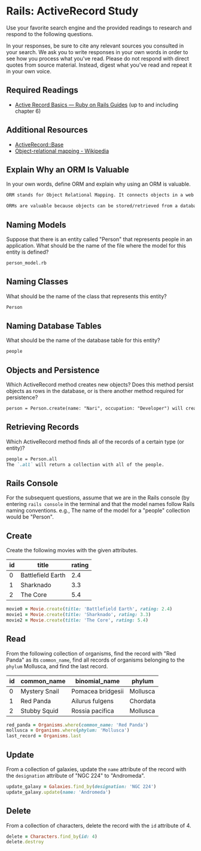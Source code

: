 # Rails: ActiveRecord Study

Use your favorite search engine and the provided readings to research and
respond to the following questions.

In your responses, be sure to cite any relevant sources you consulted in your
search. We ask you to write responses in your own words in order to see how you
process what you've read. Please do not respond with direct quotes from source
material. Instead, digest what you've read and repeat it in your own voice.

## Required Readings

-   [Active Record Basics — Ruby on Rails Guides](http://guides.rubyonrails.org/active_record_basics.html)
    (up to and including chapter 6)

## Additional Resources
-   [ActiveRecord::Base](http://api.rubyonrails.org/classes/ActiveRecord/Base.html)
-   [Object-relational mapping - Wikipedia](https://en.wikipedia.org/wiki/Object-relational_mapping)

## Explain Why an ORM Is Valuable

In your own words, define ORM and explain why using an ORM is valuable.

```md
ORM stands for Object Relational Mapping. It connects objects in a web application to tables in a database.

ORMs are valuable because objects can be stored/retrieved from a database without writing SQL statements directly.
```

## Naming Models

Suppose that there is an entity called "Person" that represents people in an
application. What should be the name of the file where the model for this entity
is defined?

```md
person_model.rb
```

## Naming Classes

What should be the name of the class that represents this entity?

```md
Person
```

## Naming Database Tables

What should be the name of the database table for this entity?

```md
people
```

## Objects and Persistence

Which ActiveRecord method creates new objects? Does this method persist objects
as rows in the database, or is there another method required for persistence?

```md
person = Person.create(name: "Nari", occupation: "Developer") will create and save a new record into the database. In order to "save" the object and make sure it persists in the database, you'd need to say `person.save`.
```

## Retrieving Records

Which ActiveRecord method finds all of the records of a certain type (or
entity)?

```md
people = Person.all
The `.all` will return a collection with all of the people.
```

## Rails Console

For the subsequent questions, assume that we are in the Rails console (by
entering `rails console` in the terminal and that the model names follow Rails
naming conventions.  e.g., The name of the model for a "people" collection would
be "Person".

## Create

Create the following movies with the given attributes.

| id | title | rating |
| --- | --- | --- |
| 0 | Battlefield Earth | 2.4 |
| 1 | Sharknado | 3.3 |
| 2 | The Core | 5.4 |

```ruby
movie0 = Movie.create(title: 'Battlefield Earth', rating: 2.4)
movie1 = Movie.create(title: 'Sharknado', rating: 3.3)
movie2 = Movie.create(title: 'The Core', rating: 5.4)
```

## Read

From the following collection of organisms, find the record with "Red Panda" as
its `common_name`, find all records of organisms belonging to the `phylum`
Mollusca, and find the last record.

| id | common_name | binomial_name | phylum |
| --- | --- | --- | --- |
| 0 | Mystery Snail | Pomacea bridgesii | Mollusca |
| 1 | Red Panda | Ailurus fulgens | Chordata |
| 2 | Stubby Squid | Rossia pacifica | Mollusca |

```ruby
red_panda = Organisms.where(common_name: 'Red Panda')
mollusca = Organisms.where(phylum: 'Mollusca')
last_record = Organisms.last
```

## Update

From a collection of galaxies, update the `name` attribute of the record with
the `designation` attribute of "NGC 224" to "Andromeda".

```ruby
update_galaxy = Galaxies.find_by(designation: 'NGC 224')
update_galaxy.update(name: 'Andromeda')
```

## Delete

From a collection of characters, delete the record with the `id` attribute of 4.

```ruby
delete = Characters.find_by(id: 4)
delete.destroy
```
